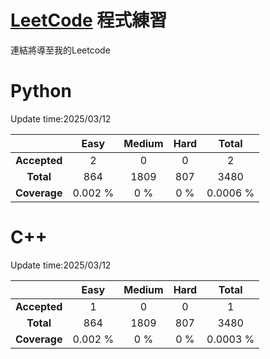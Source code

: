 # [LeetCode](https://leetcode.com/u/kpSvQK03RA/) 程式練習
連結將導至我的Leetcode 


# Python  
Update time:2025/03/12

 
| | Easy | Medium | Hard | Total |
|:---:|:---:|:---:|:---:|:---:|
| **Accepted** | 2 | 0 | 0 | 2 |
| **Total** | 864 | 1809 | 807 | 3480 |
| **Coverage** | 0.002 % |0 % | 0 % | 0.0006 % |


# C++  
Update time:2025/03/12


| | Easy | Medium | Hard | Total |
|:---:|:---:|:---:|:---:|:---:|
| **Accepted** | 1 | 0 | 0 | 1 |
| **Total** | 864 | 1809 | 807 | 3480 |
| **Coverage** | 0.002 % |0 % | 0 % | 0.0003 % |
